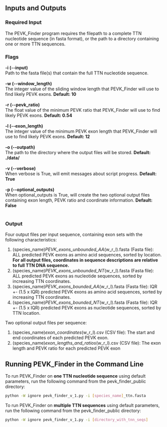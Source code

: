 ## Inputs and Outputs
### Required Input
The PEVK_Finder program requires the filepath to a complete TTN nucleotide sequence (in fasta format), or the path to a directory containing one or more TTN sequences.

### Flags
**-i (--input)**<br/>
Path to the fasta file(s) that contain the full TTN nucleotide sequence.<br/>
<br/>
**-w (--window_length)**<br/>
The integer value of the sliding window length that PEVK_Finder will use to find likely PEVK exons. **Default: 10**<br/>
<br/>
**-r (--pevk_ratio)**<br/>
The float value of the minimum PEVK ratio that PEVK_Finder will use to find likely PEVK exons. **Default: 0.54**<br/>
<br/>
**-l (--exon_length)**<br/>
The integer value of the minimum PEVK exon length that PEVK_Finder will use to find likely PEVK exons. **Default: 12**<br/>
<br/>
**-o (--outpath)**<br/>
The path to the directory where the output files will be stored. **Default: ./data/**<br/>
<br/>
**-v (--verbose)**<br/>
When verbose is True, will emit messages about script progress. **Default: True**<br/>
<br/>
**-p (--optional_outputs)**<br/>
When optional_outputs is True, will create the two optional output files containing exon length, PEVK ratio and coordinate information. **Default: False**<br/>
<br/>

### Output
Four output files per input sequence, containing exon sets with the following characteristics:

1. (species_name)_PEVK_exons_unbounded_AA_(w_r_l).fasta (Fasta file): ALL predicted PEVK exons as
    amino acid sequences, sorted by location. **For all output files, coordinates in sequence descriptions
    are relative to full TTN DNA sequence.**
2. (species_name)_PEVK_exons_unbounded_NT_(w_r_l).fasta (Fasta file): ALL predicted PEVK exons as
    nucleotide sequences, sorted by increasing TTN coordinates.
3. (species_name)_PEVK_exons_bounded_AA_(w_r_l).fasta (Fasta file): IQR +- (1.5 x IQR) predicted PEVK exons as
    amino acid sequences, sorted by increasing TTN coordinates.
4. (species_name)_PEVK_exons_bounded_NT_(w_r_l).fasta (Fasta file): IQR +- (1.5 x IQR) predicted PEVK exons as
    nucleotide sequences, sorted by TTN location.

Two optional output files per sequence:

1. (species_name)_exon_coordinates_(w_r_l).csv (CSV file): The start and end coordinates of each predicted PEVK exon.
1. (species_name)_exon_lengths_and_ratios_(w_r_l).csv (CSV file): The exon length and PEVK ratio for each predicted PEVK exon

## Running PEVK_Finder in the Command Line

To run PEVK_Finder on **one TTN nucleotide sequence** using default parameters, run the following command from the pevk_finder_public directory:
```bash
python -W ignore pevk_finder_v_1.py -i [species_name]_ttn.fasta
```

To run PEVK_Finder on **multiple TTN sequences** using default parameters, run the following command from the pevk_finder_public directory:
```bash
python -W ignore pevk_finder_v_1.py -i [directory_with_tnn_seqs]
```
